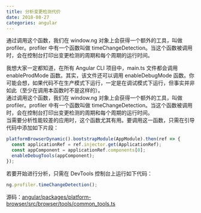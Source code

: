 ```yaml
---
title: 分析变更检测代价     
date: 2018-08-27
categories: angular
---
```

通过调用这个函数，我们在 window.ng 对象上会获得一个额外的工具，叫做 profiler。profiler 中有一个函数叫做 timeChangeDetection。当这个函数被调用时，会在控制台打印出变更检测的周期和每个周期的运行时间。
<!-- more -->

我想大家一定都知道，在所有 Angular CLI 项目中，main.ts 文件都会调用 enableProdMode 函数。其实，该文件还可以调用 enableDebugMode 函数。你可能会想，如果代码不在生产模式下运行，一定是在调试模式下运行，但事实并非如此（至少在调用本函数时不是这样的）。   
通过调用这个函数，我们在 window.ng 对象上会获得一个额外的工具，叫做 profiler。profiler 中有一个函数叫做 timeChangeDetection。当这个函数被调用时，会在控制台打印出变更检测的周期和每个周期的运行时间。   
当需要分析性能较差的应用时，这个函数尤其有用。要调用这一函数，只需在引导代码中添加如下片段：   
```javascript
platformBrowserDynamic().bootstrapModule(AppModule).then(ref => {
  const applicationRef = ref.injector.get(ApplicationRef);
  const appComponent = applicationRef.components[0];
  enableDebugTools(appComponent);
});
```

若要开始进行分析，只需在 DevTools 控制台上运行如下代码：
```javascript
ng.profiler.timeChangeDetection();
```

源码：[angular/packages/platform-browser/src/browser/tools/common_tools.ts](https://github.com/angular/angular/blob/cf0968f98e844043a0f6c2548201f3c0dfd329a7/packages/platform-browser/src/browser/tools/common_tools.ts)

